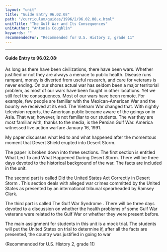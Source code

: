 ```yaml
---
layout: "unit"
title: "Guide Entry 96.02.08"
path: "/curriculum/guides/1996/2/96.02.08.x.html"
unitTitle: "The Gulf War and Its Consequences"
unitAuthor: "Antonia Coughlin"
keywords: ""
recommendedFor: "Recommended for U.S. History 2, grade 11"
---
```

<body>
<hr/>
 <h4>
  Guide Entry to 96.02.08:
 </h4>
 As long as there have been civilizations, there have been wars. Whether justified or not they are always a menace to public health. Disease runs rampant, money is diverted from useful research, and care for veterans is never ending. On our shores actual war has seldom been a major territorial problem, as most of our wars have been fought in other locations. Yet we still feel the consequences. Most of our wars have been remote. For example, few people are familiar with the Mexican-American War and the bounty we received at its end. The Vietnam War changed that. With nightly television reports, the American public became aware of the goings on in Asia. That war, however, is not familiar to our students. The war they are most familiar with, thanks to the media, is the Persian Gulf War. America witnessed live action warfare January 16, 1991.
 <p>
  My paper discusses what led to and what happened after the momentous moment that Desert Shield erupted into Desert Storm.
 </p>
 <p>
  The paper is broken down into three sections. The first section is entitled What Led To and What Happened During Desert Storm.  There will be three days devoted to the historical background of the war. The facts are included in the unit.
 </p>
 <p>
  The second part is called Did the United States Act Correctly in Desert Storm . This section deals with alleged war crimes committed by the United States as presented by an international tribunal spearheaded by Ramsey Clark.
 </p>
 <p>
  The third part is called The Gulf War Syndrome . There will be three days devoted to a discussion on whether the health problems of some Gulf War veterans were related to the Gulf War or whether they were present before.
 </p>
 <p>
  The main assignment for students in this unit is a mock trial. The students will put the United States on trial to determine if, after all the facts are presented, the country was justified in going to war
 </p>
 <p>
  (Recommended for U.S. History 2, grade 11)
 </p>

</body>